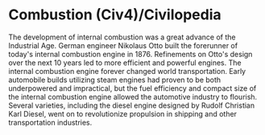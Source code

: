 # Combustion (Civ4)/Civilopedia

The development of internal combustion was a great advance of the Industrial Age. German engineer Nikolaus Otto built the forerunner of today's internal combustion engine in 1876. Refinements on Otto's design over the next 10 years led to more efficient and powerful engines. The internal combustion engine forever changed world transportation. Early automobile builds utilizing steam engines had proven to be both underpowered and impractical, but the fuel efficiency and compact size of the internal combustion engine allowed the automotive industry to flourish. Several varieties, including the diesel engine designed by Rudolf Christian Karl Diesel, went on to revolutionize propulsion in shipping and other transportation industries.
